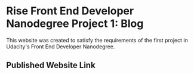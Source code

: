 # Rise Front End Developer Nanodegree Project 1: Blog
This website was created to satisfy the requirements of the first project in Udacity's Front End Developer Nanodegree.

## Published Website Link
